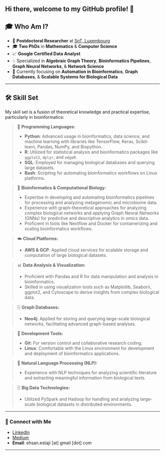 ## Hi there, welcome to my GitHub profile! 👋

## 🎓 Who Am I?

- 🔬 **Postdoctoral Researcher** at [SnT, Luxembourg](https://www.uni.lu/snt-en/)
- 🎓 **Two PhDs** in **Mathematics** & **Computer Science**
- 📈 **Google Certified Data Analyst**
- 💡 Specialized in **Algebraic Graph Theory**, **Bioinformatics Pipelines**, **Graph Neural Networks**, & **Network Science**
- 🌱 Currently focusing on **Automation in Bioinformatics**, **Graph Databases**, & **Scalable Systems for Biological Data**

---

## 🛠️ Skill Set

My skill set is a fusion of theoretical knowledge and practical expertise, particularly in bioinformatics:

> 📘 **Programming Languages:** 
> - **Python**: Advanced usage in bioinformatics, data science, and machine learning with libraries like TensorFlow, Keras, Scikit-learn, Pandas, NumPy, and Biopython.
> - **R**: Utilized for statistical analysis and bioinformatics packages like `ggplot2`, `dplyr`, and `edgeR`.
> - **SQL**: Employed for managing biological databases and querying large datasets.
> - **Bash**: Scripting for automating bioinformatics workflows on Linux platforms.

> 🧬 **Bioinformatics & Computational Biology:** 
> - Expertise in developing and automating bioinformatics pipelines for processing and analyzing metagenomic and microbiome data.
> - Experience with graph-theoretical approaches for analyzing complex biological networks and applying Graph Neural Networks (GNNs) for predictive and descriptive analytics in omics data.
> - Proficient in tools like Nextflow and Docker for containerizing and scaling bioinformatics workflows.

> ☁️ **Cloud Platforms:** 
> - **AWS & GCP**: Applied cloud services for scalable storage and computation of large biological datasets.

> 📊 **Data Analysis & Visualization:** 
> - Proficient with Pandas and R for data manipulation and analysis in bioinformatics.
> - Skilled in using visualization tools such as Matplotlib, Seaborn, ggplot2, and Cytoscape to derive insights from complex biological data.

> 🗄️ **Graph Databases:** 
> - **Neo4j**: Applied for storing and querying large-scale biological networks, facilitating advanced graph-based analyses.

> 🔧 **Development Tools:** 
> - **Git**: For version control and collaborative research coding.
> - **Linux**: Comfortable with the Linux environment for development and deployment of bioinformatics applications.

> 🤖 **Natural Language Processing (NLP):** 
> - Experience with NLP techniques for analyzing scientific literature and extracting meaningful information from biological texts.

> 🗄️ **Big Data Technologies:** 
> - Utilized PySpark and Hadoop for handling and analyzing large-scale biological datasets in distributed environments.

---

### 🤝 Connect with Me

- [LinkedIn](https://www.linkedin.com/in/eestaji/)
- [Medium](https://medium.com/@ehsan.estaji)
- **Email**: ehsan.estaji [at] gmail [dot] com

---
